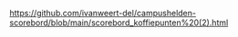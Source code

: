 https://github.com/ivanweert-del/campushelden-scorebord/blob/main/scorebord_koffiepunten%20(2).html

